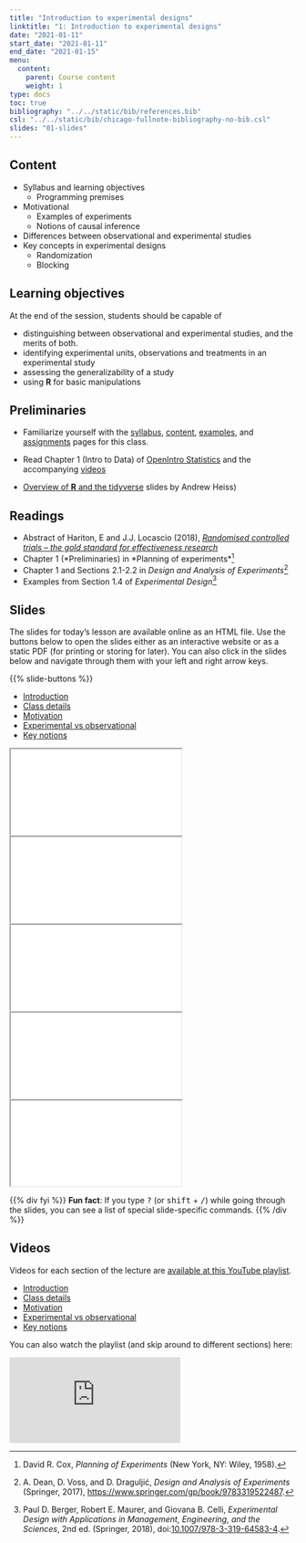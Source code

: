 ```yaml
---
title: "Introduction to experimental designs"
linktitle: "1: Introduction to experimental designs"
date: "2021-01-11"
start_date: "2021-01-11"
end_date: "2021-01-15"
menu:
  content:
    parent: Course content
    weight: 1
type: docs
toc: true
bibliography: "../../static/bib/references.bib"
csl: "../../static/bib/chicago-fullnote-bibliography-no-bib.csl"
slides: "01-slides"
---
```


## Content

-   Syllabus and learning objectives
    -   Programming premises
-   Motivational
    -   Examples of experiments
    -   Notions of causal inference
-   Differences between observational and experimental studies
-   Key concepts in experimental designs
    -   Randomization
    -   Blocking

## Learning objectives

At the end of the session, students should be capable of

-   distinguishing between observational and experimental studies, and the merits of both.
-   identifying experimental units, observations and treatments in an experimental study
-   assessing the generalizability of a study
-   using **R** for basic manipulations

## Preliminaries

-   Familiarize yourself with the [syllabus](/syllabus/), [content](/content/), [examples](/example/), and [assignments](/assigment/) pages for this class.

-   <i class="fas fa-book"></i> Read Chapter 1 (Intro to Data) of [OpenIntro Statistics](https://www.openintro.org/book/os/) and the accompanying <i class="fab fa-youtube"></i>[videos](https://www.youtube.com/playlist?list=PLkIselvEzpM6pZ76FD3NoCvvgkj_p-dE8)

-   [Overview of **R** and the tidyverse](https://evalf20.classes.andrewheiss.com/projects/01_lab/slides/01_lab.html) slides by Andrew Heiss)

## Readings

-   <i class="fas fa-newspaper-o"></i> Abstract of Hariton, E and J.J. Locascio (2018), [*Randomised controlled trials – the gold standard for effectiveness research*](https://doi.org/10.1111/1471-0528.15199)
-   <i class="fas fa-book"></i> Chapter 1 (*Preliminaries) in *Planning of experiments\*[^1]
-   <i class="fas fa-book"></i> Chapter 1 and Sections 2.1-2.2 in *Design and Analysis of Experiments*[^2]
-   <i class="fas fa-book"></i> Examples from Section 1.4 of *Experimental Design*[^3]

## Slides

The slides for today’s lesson are available online as an HTML file. Use the buttons below to open the slides either as an interactive website or as a static PDF (for printing or storing for later). You can also click in the slides below and navigate through them with your left and right arrow keys.

{{% slide-buttons %}}

<ul class="nav nav-tabs" id="slide-tabs" role="tablist">
<li class="nav-item">
<a class="nav-link active" id="introduction-tab" data-toggle="tab" href="#introduction" role="tab" aria-controls="introduction" aria-selected="true">Introduction</a>
</li>
<li class="nav-item">
<a class="nav-link" id="class-details-tab" data-toggle="tab" href="#class-details" role="tab" aria-controls="class-details" aria-selected="false">Class details</a>
</li>
<li class="nav-item">
<a class="nav-link" id="motivation-tab" data-toggle="tab" href="#motivation" role="tab" aria-controls="motivation" aria-selected="false">Motivation</a>
</li>
<li class="nav-item">
<a class="nav-link" id="experimental-vs-observational-tab" data-toggle="tab" href="#experimental-vs-observational" role="tab" aria-controls="experimental-vs-observational" aria-selected="false">Experimental vs observational</a>
</li>
<li class="nav-item">
<a class="nav-link" id="key-notions-tab" data-toggle="tab" href="#key-notions" role="tab" aria-controls="key-notions" aria-selected="false">Key notions</a>
</li>
</ul>

<div id="slide-tabs" class="tab-content">

<div id="introduction" class="tab-pane fade show active" role="tabpanel" aria-labelledby="introduction-tab">

<div class="embed-responsive embed-responsive-16by9">

<iframe class="embed-responsive-item" src="/slides/01-slides.html#1">
</iframe>

</div>

</div>

<div id="class-details" class="tab-pane fade" role="tabpanel" aria-labelledby="class-details-tab">

<div class="embed-responsive embed-responsive-16by9">

<iframe class="embed-responsive-item" src="/slides/01-slides.html#class-details">
</iframe>

</div>

</div>

<div id="motivation" class="tab-pane fade" role="tabpanel" aria-labelledby="motivation-tab">

<div class="embed-responsive embed-responsive-16by9">

<iframe class="embed-responsive-item" src="/slides/01-slides.html#motivation">
</iframe>

</div>

</div>

<div id="experimental-vs-observational" class="tab-pane fade" role="tabpanel" aria-labelledby="experimental-vs-observational-tab">

<div class="embed-responsive embed-responsive-16by9">

<iframe class="embed-responsive-item" src="/slides/01-slides.html#experimental-vs-observational">
</iframe>

</div>

</div>

<div id="key-notions" class="tab-pane fade" role="tabpanel" aria-labelledby="key-notions-tab">

<div class="embed-responsive embed-responsive-16by9">

<iframe class="embed-responsive-item" src="/slides/01-slides.html#key-notions">
</iframe>

</div>

</div>

</div>

{{% div fyi %}}
**Fun fact**: If you type <kbd>?</kbd> (or <kbd>shift</kbd> + <kbd>/</kbd>) while going through the slides, you can see a list of special slide-specific commands.
{{% /div %}}

## Videos

Videos for each section of the lecture are [available at this YouTube playlist](https://www.youtube.com/playlist?list=).

-   [Introduction](https://www.youtube.com/watch?v=&list=)
-   [Class details](https://www.youtube.com/watch?v=&list=)
-   [Motivation](https://www.youtube.com/watch?v=&list=)
-   [Experimental vs observational](https://www.youtube.com/watch?v=&list=)
-   [Key notions](https://www.youtube.com/watch?v=&list=)

You can also watch the playlist (and skip around to different sections) here:

<div class="embed-responsive embed-responsive-16by9">

<iframe class="embed-responsive-item" src="https://www.youtube.com/embed/playlist?list=" frameborder="0" allow="accelerometer; autoplay; encrypted-media; gyroscope; picture-in-picture" allowfullscreen>
</iframe>

</div>

[^1]: David R. Cox, *Planning of Experiments* (New York, NY: Wiley, 1958).

[^2]: A. Dean, D. Voss, and D. Draguljić, *Design and Analysis of Experiments* (Springer, 2017), <https://www.springer.com/gp/book/9783319522487>.

[^3]: Paul D. Berger, Robert E. Maurer, and Giovana B. Celli, *Experimental Design with Applications in Management, Engineering, and the Sciences*, 2nd ed. (Springer, 2018), doi:[10.1007/978-3-319-64583-4](https://doi.org/10.1007/978-3-319-64583-4).
